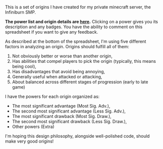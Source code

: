 This is a set of origins I have created for my private minecraft server, the Infiniburn SMP.

**The power list and origin details are [here](https://docs.google.com/spreadsheets/d/1cupW6kQP5y_U-yMkKsHH0bUaIhNRJYYM0-jj9jNnGhE/edit).** Clicking on a power gives you its description and any badges. You have the ability to comment on this spreadsheet if you want to give any feedback.

As described at the bottom of the spreadsheet, I'm using five different factors in analyzing an origin. Origins should fulfill all of them:
1. Not obviously better or worse than another origin,
2. Has abilities that compel players to pick the origin (typically, this means being cool),
3. Has disadvantages that avoid being annoying,
4. Generally useful when attacked or attacking,
5. About balanced across different stages of progression (early to late game)

I have the powers for each origin organized as:
- The most significant advantage (Most Sig. Adv.),
- The second most significant advantage (Less Sig. Adv.),
- The most significant drawback (Most Sig. Draw.),
- The second most significant drawback (Less Sig. Draw.),
- Other powers (Extra)

I'm hoping this design philosophy, alongside well-polished code, should make very good origins!
